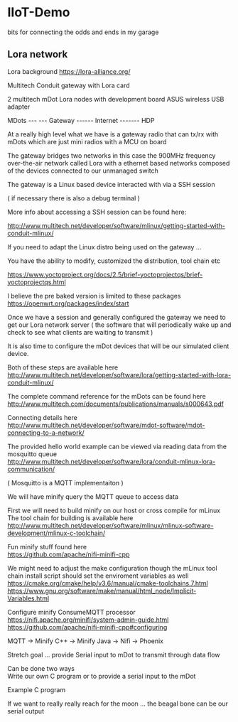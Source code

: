 # IIoT-Demo
bits for connecting the odds and ends in my garage

## Lora network

Lora background https://lora-alliance.org/


Multitech Conduit gateway with Lora card

2 multitech mDot Lora nodes with development board 
ASUS wireless USB adapter 

MDots --- --- Gateway ------ Internet ------- HDP 

At a really high level what we have is a gateway radio that can tx/rx with mDots which are just mini radios with a MCU on board  

The gateway bridges two networks in this case the 900MHz frequency over-the-air network called Lora with a ethernet based networks composed of the devices connected to our unmanaged switch 

The gateway is a Linux based device interacted with via a SSH session  

( if necessary there is also a debug terminal ) 

More info about accessing a SSH session can be found here:  

http://www.multitech.net/developer/software/mlinux/getting-started-with-conduit-mlinux/ 

 

If you need to adapt the Linux distro being used on the gateway … 

You have the ability to modify, customized the distribution, tool chain etc 

https://www.yoctoproject.org/docs/2.5/brief-yoctoprojectqs/brief-yoctoprojectqs.html 

 

I believe the pre baked version is limited to these packages  
https://openwrt.org/packages/index/start 

 

Once we have a session and generally configured the gateway we need to get our Lora network server ( the software that will periodically wake up and check to see what clients are waiting to transmit )  

It is also time to configure the mDot devices that will be our simulated client device.  

Both of these steps are available here 
http://www.multitech.net/developer/software/lora/getting-started-with-lora-conduit-mlinux/ 

The complete command reference for the mDots can be found here  
http://www.multitech.com/documents/publications/manuals/s000643.pdf 

Connecting details here  
http://www.multitech.net/developer/software/mdot-software/mdot-connecting-to-a-network/ 

 
The provided hello world example can be viewed via reading data from the mosquitto queue  
http://www.multitech.net/developer/software/lora/conduit-mlinux-lora-communication/ 

( Mosquitto is a MQTT implementaiton )  

We will have minify query the MQTT queue to access data   

First we will need to build minify on our host or cross compile for mLinux  
The tool chain for building is available here  
http://www.multitech.net/developer/software/mlinux/mlinux-software-development/mlinux-c-toolchain/ 

Fun minify stuff found here  
https://github.com/apache/nifi-minifi-cpp 


We might need to adjust the make configuration though the mLinux tool chain install script should set the enviroment variables as well 
https://cmake.org/cmake/help/v3.6/manual/cmake-toolchains.7.html 
https://www.gnu.org/software/make/manual/html_node/Implicit-Variables.html 


Configure minify ConsumeMQTT processor 
https://nifi.apache.org/minifi/system-admin-guide.html 
https://github.com/apache/nifi-minifi-cpp#configuring 

MQTT -> Minify C++ -> Minify Java -> Nifi -> Phoenix 

Stretch goal … provide Serial input to mDot to transmit through data flow 

Can be done two ways  
Write our own C program or to provide a serial input to the mDot 

Example C program  

If we want to really really reach for the moon … the beagal bone can be our serial output 

